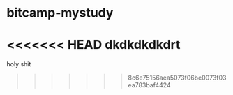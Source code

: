 # bitcamp-mystudy

<<<<<<< HEAD
dkdkdkdkdrt
=======
holy shit
>>>>>>> 8c6e75156aea5073f06be0073f03ea783baf4424
